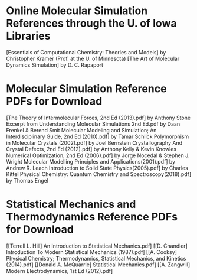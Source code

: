 # Online Molecular Simulation References through the U. of Iowa Libraries
[Essentials of Computational Chemistry: Theories and Models] by Christopher Kramer (Prof. at the U. of Minnesota)
[The Art of Molecular Dynamics Simulation] by D. C. Rapaport




# Molecular Simulation Reference PDFs for Download

[The Theory of Intermolecular Forces, 2nd Ed (2013).pdf] by Anthony Stone
Excerpt from Understanding Molecular Simulations 2nd Ed.pdf by Daan Frenkel & Berend Smit
Molecular Modeling and Simulation; An Interdisciplinary Guide, 2nd Ed (2010).pdf] by Tamar Schlick
Polymorphism in Molecular Crystals (2002).pdf] by Joel Bernstein
Crystallography And Crystal Defects, 2nd Ed (2012).pdf] by Anthony Kelly & Kevin Knowles
Numerical Optimization, 2nd Ed (2006).pdf] by Jorge Nocedal & Stephen J. Wright
Molecular Modelling Principles and Applications(2001).pdf] by Andrew R. Leach
Introduction to Solid State Physics(2005).pdf] by Charles Kittel
Physical Chemistry: Quantum Chemistry and Spectroscopy(2018).pdf] by Thomas Engel




# Statistical Mechanics and Thermodynamics Reference PDFs for Download

[[Terrell L. Hill] An Introduction to Statistical Mechanics.pdf]
[[D. Chandler] Introduction To Modern Statistical Mechanics (1987).pdf]
[[A. Cooksy] Physical Chemistry; Thermodynamics, Statistical Mechanics, and Kinetics (2014).pdf]
[[Donald A. McQuarrie] Statistical Mechanics.pdf]
[[A. Zangwill] Modern Electrodynamics, 1st Ed (2012).pdf]
